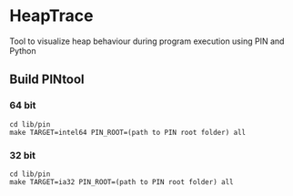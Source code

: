 # HeapTrace
Tool to visualize heap behaviour during program execution using PIN and Python

## Build PINtool

### 64 bit
`cd lib/pin` <br>
`make TARGET=intel64 PIN_ROOT=(path to PIN root folder) all`

### 32 bit
`cd lib/pin` <br>
`make TARGET=ia32 PIN_ROOT=(path to PIN root folder) all`
